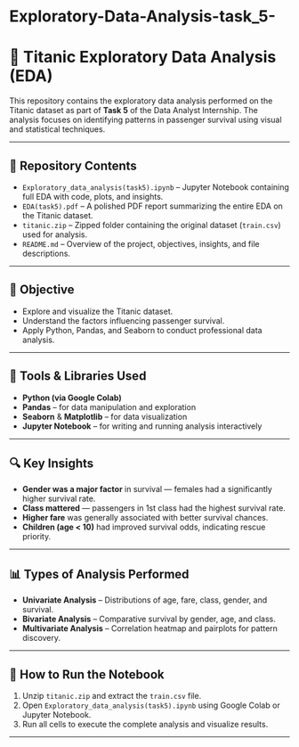 # Exploratory-Data-Analysis-task_5-

# 🧠 Titanic Exploratory Data Analysis (EDA)

This repository contains the exploratory data analysis performed on the Titanic dataset as part of **Task 5** of the Data Analyst Internship. The analysis focuses on identifying patterns in passenger survival using visual and statistical techniques.

---

## 📁 Repository Contents

- `Exploratory_data_analysis(task5).ipynb` – Jupyter Notebook containing full EDA with code, plots, and insights.
- `EDA(task5).pdf` – A polished PDF report summarizing the entire EDA on the Titanic dataset.
- `titanic.zip` – Zipped folder containing the original dataset (`train.csv`) used for analysis.
- `README.md` – Overview of the project, objectives, insights, and file descriptions.

---

## 🎯 Objective

- Explore and visualize the Titanic dataset.
- Understand the factors influencing passenger survival.
- Apply Python, Pandas, and Seaborn to conduct professional data analysis.

---

## 🔧 Tools & Libraries Used

- **Python (via Google Colab)**
- **Pandas** – for data manipulation and exploration
- **Seaborn** & **Matplotlib** – for data visualization
- **Jupyter Notebook** – for writing and running analysis interactively

---

## 🔍 Key Insights

- **Gender was a major factor** in survival — females had a significantly higher survival rate.
- **Class mattered** — passengers in 1st class had the highest survival rate.
- **Higher fare** was generally associated with better survival chances.
- **Children (age < 10)** had improved survival odds, indicating rescue priority.

---

## 📊 Types of Analysis Performed

- **Univariate Analysis** – Distributions of age, fare, class, gender, and survival.
- **Bivariate Analysis** – Comparative survival by gender, age, and class.
- **Multivariate Analysis** – Correlation heatmap and pairplots for pattern discovery.

---

## 🚀 How to Run the Notebook

1. Unzip `titanic.zip` and extract the `train.csv` file.
2. Open `Exploratory_data_analysis(task5).ipynb` using Google Colab or Jupyter Notebook.
3. Run all cells to execute the complete analysis and visualize results.

---
